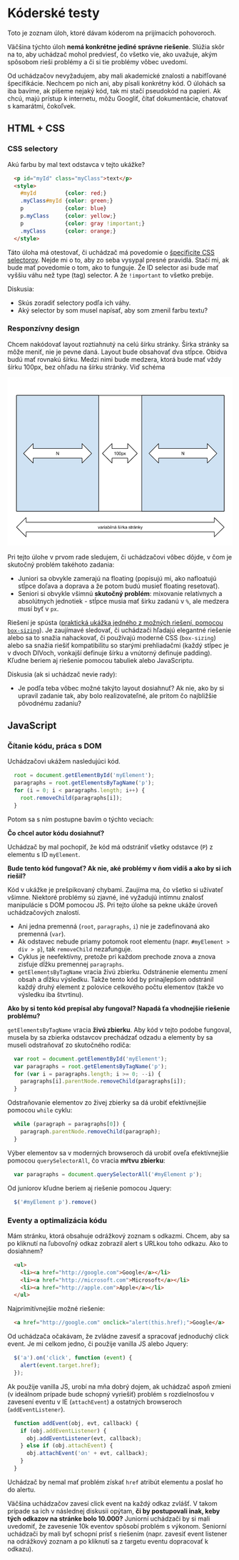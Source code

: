 # Kóderské testy

Toto je zoznam úloh, ktoré dávam kóderom na prijímacích pohovoroch.

Väčšina týchto úloh **nemá konkrétne jediné správne riešenie**. Slúžia skôr na to, aby uchádzač mohol predviesť, čo všetko vie, ako uvažuje, akým spôsobom rieši problémy a či si tie problémy vôbec uvedomí.

Od uchádzačov nevyžadujem, aby mali akademické znalosti a nabifľované špecifikácie. Nechcem po nich ani, aby písali konkrétny kód. O úlohách sa iba bavíme, ak píšeme nejaký kód, tak mi stačí pseudokód na papieri. Ak chcú, majú prístup k internetu, môžu Googliť, čítať dokumentácie, chatovať s kamarátmi, čokoľvek.

## HTML + CSS

### CSS selectory

Akú farbu by mal text odstavca v tejto ukážke?

```html
  <p id="myId" class="myClass">text</p>
  <style>
    #myId         {color: red;}
    .myClass#myId {color: green;}
    p             {color: blue}
    p.myClass     {color: yellow;}
    p             {color: gray !important;}
    .myClass      {color: orange;}
  </style>
```

Táto úloha má otestovať, či uchádzač má povedomie o [špecificite CSS selectorov](https://developer.mozilla.org/en-US/docs/Web/CSS/Specificity). Nejde mi o to, aby zo seba vysypal presné pravidlá. Stačí mi, ak bude mať povedomie o tom, ako to funguje. Že ID selector asi bude mať vyššiu váhu než type (tag) selector. A že `!important` to všetko prebije.

Diskusia:

* Skús zoradiť selectory podľa ich váhy.
* Aký selector by som musel napísať, aby som zmenil farbu textu?

### Responzívny design

Chcem nakódovať layout roztiahnutý na celú šírku stránky. Šírka stránky sa môže meniť, nie je pevne daná. Layout bude obsahovať dva stĺpce. Obidva budú mať rovnakú šírku. Medzi nimi bude medzera, ktorá bude mať vždy šírku 100px, bez ohľadu na šírku stránky. Viď schéma

![](responsive.png)

Pri tejto úlohe v prvom rade sledujem, či uchádzačovi vôbec dôjde, v čom je skutočný problém takéhoto zadania:

* Juniori sa obvykle zamerajú na floating (popisujú mi, ako nafloatujú stĺpce doľava a doprava a že potom budú musieť floating resetovať).
* Seniori si obvykle všimnú **skutočný problém**: mixovanie relatívnych a absolútnych jednotiek - stĺpce musia mať širku zadanú v `%`, ale medzera musí byť v `px`.

Riešení je spústa ([praktická ukážka jedného z možných riešení, pomocou `box-sizing`](http://jsfiddle.net/fczbkk/VByJ2/)). Je zaujímavé sledovať, či uchádzači hľadajú elegantné riešenie alebo sa to snažia nahackovať, či používajú moderné CSS (`box-sizing`) alebo sa snažia riešiť kompatibilitu so starými prehliadačmi (každý stĺpec je v dvoch DIVoch, vonkajší definuje šírku a vnútorný definuje padding). Kľudne beriem aj riešenie pomocou tabuliek alebo JavaScriptu.

Diskusia (ak si uchádzač nevie rady):

* Je podľa teba vôbec možné takýto layout dosiahnuť? Ak nie, ako by si upravil zadanie tak, aby bolo realizovateľné, ale pritom čo najbližšie pôvodnému zadaniu?

## JavaScript

### Čítanie kódu, práca s DOM

Uchádzačovi ukážem nasledujúci kód.

```javascript
  root = document.getElementById('myElement');
  paragraphs = root.getElementsByTagName('p');
  for (i = 0; i < paragraphs.length; i++) {
    root.removeChild(paragraphs[i]);
  }
```

Potom sa s ním postupne bavím o týchto veciach:

**Čo chcel autor kódu dosiahnuť?**

Uchádzač by mal pochopiť, že kód má odstrániť všetky odstavce (`P`) z elementu s ID `myElement`.

**Bude tento kód fungovať? Ak nie, aké problémy v ňom vidíš a ako by si ich riešil?**

Kód v ukážke je prešpikovaný chybami. Zaujíma ma, čo všetko si užívateľ všimne. Niektoré problémy sú zjavné, iné vyžadujú intímnu znalosť manipulácie s DOM pomocou JS. Pri tejto úlohe sa pekne ukáže úroveň uchádzačových znalostí.

* Ani jedna premenná (`root`, `paragraphs`, `i`) nie je zadefinovaná ako premenná (`var`).
* Ak odstavec nebude priamy potomok root elementu (napr. `#myElement > div > p`), tak `removeChild` nezafunguje.
* Cyklus je neefektívny, pretože pri každom prechode znova a znova zisťuje dĺžku premennej `paragraphs`.
* `getElementsByTagName` vracia živú zbierku. Odstránenie elementu zmení obsah a dĺžku výsledku. Takže tento kód by prinajlepšom odstránil každý druhý element z polovice celkového počtu elementov (takže vo výsledku iba štvrtinu).

**Ako by si tento kód prepísal aby fungoval? Napadá ťa vhodnejšie riešenie problému?**

`getElementsByTagName` vracia **živú zbierku**. Aby kód v tejto podobe fungoval, musela by sa zbierka odstavcov prechádzať odzadu a elementy by sa museli odstraňovať zo skutočného rodiča:

```javascript
  var root = document.getElementById('myElement');
  var paragraphs = root.getElementsByTagName('p');
  for (var i = paragraphs.length; i >= 0; --i) {
    paragraphs[i].parentNode.removeChild(paragraphs[i]);
  }
```

Odstraňovanie elementov zo živej zbierky sa dá urobiť efektívnejšie pomocou `while` cyklu:

```javascript
  while (paragraph = paragraphs[0]) {
    paragraph.parentNode.removeChild(paragraph);
  }
```

Výber elementov sa v moderných browseroch dá urobiť oveľa efektívnejšie pomocou `querySelectorAll`, čo vracia **mŕtvu zbierku**:

```javascript
  var paragraphs = document.querySelectorAll('#myElement p');
```

Od juniorov kľudne beriem aj riešenie pomocou Jquery:

```javascript
  $('#myElement p').remove()
```

### Eventy a optimalizácia kódu

Mám stránku, ktorá obsahuje odrážkový zoznam s odkazmi. Chcem, aby sa po kliknutí na ľubovoľný odkaz zobrazil alert s URLkou toho odkazu. Ako to dosiahnem?

```html
  <ul>
    <li><a href="http://google.com">Google</a></li>
    <li><a href="http://microsoft.com">Microsoft</a></li>
    <li><a href="http://apple.com">Apple</a></li>
  </ul>
```

Najprimitívnejšie možné riešenie:

```html
  <a href="http://google.com" onclick="alert(this.href);">Google</a>
```

Od uchádzača očakávam, že zvládne zavesiť a spracovať jednoduchý click event. Je mi celkom jedno, či použije vanilla JS alebo Jquery:

```javascript
  $('a').on('click', function (event) {
    alert(event.target.href);
  });
```

Ak použije vanilla JS, urobí na mňa dobrý dojem, ak uchádzač aspoň zmieni (v ideálnom prípade bude schopný vyriešiť) problém s rozdielnosťou v zavesení eventu v IE (`attachEvent`) a ostatných browseroch (`addEventListener`).

```javascript
  function addEvent(obj, evt, callback) {
    if (obj.addEventListener) {
      obj.addEventListener(evt, callback);
    } else if (obj.attachEvent) {
      obj.attachEvent('on' + evt, callback);
    }
  }
```

Uchádzač by nemal mať problém získať `href` atribút elementu a poslať ho do alertu.

Väčšina uchádzačov zavesí click event na každý odkaz zvlášť. V takom prípade sa ich v následnej diskusii opýtam, **či by postupovali inak, keby tých odkazov na stránke bolo 10.000?** Juniorní uchádzači by si mali uvedomiť, že zavesenie 10k eventov spôsobí problém s výkonom. Seniorní uchádzači by mali byť schopní prísť s riešením (napr. zavesiť event listener na odrážkový zoznam a po kliknutí sa z targetu eventu dopracovať k odkazu).
